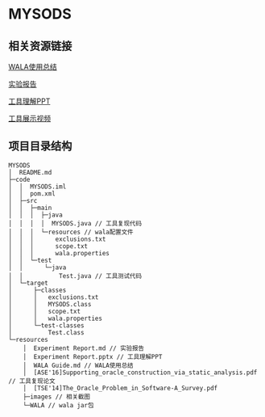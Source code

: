 # MYSODS

## 相关资源链接

[WALA使用总结](https://github.com/linzs148/SODS/blob/main/resources/WALA%20Guide.md)

[实验报告](https://github.com/linzs148/SODS/blob/main/resources/Experiment%20Report.md)

[工具理解PPT](https://docs.qq.com/slide/DZkJSbVhBeFRvaWVW)

[工具展示视频](bilibili)



## 项目目录结构

```
MYSODS
│  README.md
├─code
│  │  MYSODS.iml
│  │  pom.xml
│  ├─src
│  │  ├─main
│  │  │  ├─java
│  │  │  │  MYSODS.java // 工具复现代码
│  │  │  └─resources // wala配置文件
│  │  │      exclusions.txt
│  │  │      scope.txt
│  │  │      wala.properties
│  │  └─test
│  │      └─java
│  │          Test.java // 工具测试代码
│  └─target
│      ├─classes
│      │   exclusions.txt
│      │   MYSODS.class
│      │   scope.txt
│      │   wala.properties
│      └─test-classes
│          Test.class
└─resources
    │  Experiment Report.md // 实验报告
    │  Experiment Report.pptx // 工具理解PPT
    │  WALA Guide.md // WALA使用总结
    │  [ASE'16]Supporting_oracle_construction_via_static_analysis.pdf // 工具复现论文
    │  [TSE'14]The_Oracle_Problem_in_Software-A_Survey.pdf
    ├─images // 相关截图
    └─WALA // wala jar包
```

